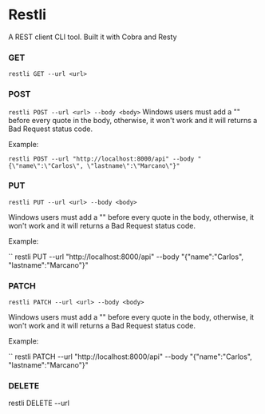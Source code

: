 # Restli
A REST client CLI tool. Built it with Cobra and Resty

 ### GET
 ``
 restli GET --url <url>
 ``
 
 ### POST
 
 ``
 restli POST --url <url> --body <body>
 ``
Windows users must add a "\" before every quote in the body, otherwise, it won't work and it will returns a Bad Request status code.

Example:

``
restli POST --url "http://localhost:8000/api" --body "{\"name\":\"Carlos\", \"lastname\":\"Marcano\"}"
``

### PUT

 ``
 restli PUT --url <url> --body <body>
 ``
 
 Windows users must add a "\" before every quote in the body, otherwise, it won't work and it will returns a Bad Request status code.

Example:

``
restli PUT --url "http://localhost:8000/api" --body "{\"name\":\"Carlos\", \"lastname\":\"Marcano\"}"

### PATCH

 ``
 restli PATCH --url <url> --body <body>
 ``
 
 Windows users must add a "\" before every quote in the body, otherwise, it won't work and it will returns a Bad Request status code.

Example:

``
restli PATCH --url "http://localhost:8000/api" --body "{\"name\":\"Carlos\", \"lastname\":\"Marcano\"}"

### DELETE

 restli DELETE --url <url>


